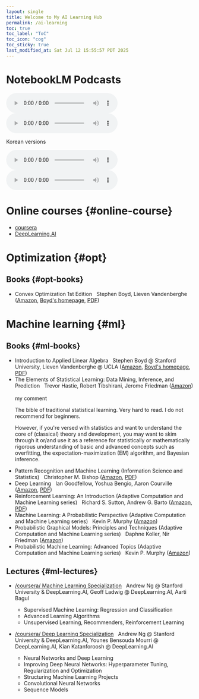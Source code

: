 ```yaml
---
layout: single
title: Welcome to My AI Learning Hub
permalink: /ai-learning
toc: true
toc_label: "ToC"
toc_icon: "cog"
toc_sticky: true
last_modified_at: Sat Jul 12 15:55:57 PDT 2025
---
```


<script>
	document.addEventListener('DOMContentLoaded', function() {
		var toggles = document.querySelectorAll('.foldable-toggle');

		toggles.forEach(function(toggle) {
			toggle.addEventListener('click', function() {
				this.classList.toggle('active');
				var content = this.nextElementSibling;
				if (content.style.display === 'block') {
					content.style.display = 'none';
				} else {
					content.style.display = 'block';
				}
			});
		});
	});
</script>

# NotebookLM Podcasts

<audio id="podcast-1" controls>
	<source type="audio/wav" src="/resource/pages/ai-learning/NotebookLM/Sunghee's AI Learning Hub-01.wav">
	Your browser does not support this shorter audio element.
</audio>

<audio id="podcast-2" controls>
	<source type="audio/wav" src="/resource/pages/ai-learning/NotebookLM/Sunghee's AI Learning Hub-02.wav">
	Your browser does not support this shorter audio element.
</audio>

Korean versions

<audio id="podcast-kor-1" controls>
	<source type="audio/wav" src="/resource/pages/ai-learning/NotebookLM/Sunghee's AI Learning Hub-kor-02.wav">
	Your browser does not support this shorter audio element.
</audio>

<audio id="podcast-kor-2" controls>
	<source type="audio/wav" src="/resource/pages/ai-learning/NotebookLM/Sunghee's AI Learning Hub-kor-01.wav">
	Your browser does not support this shorter audio element.
</audio>

# Online courses {#online-course}

- [coursera](https://www.coursera.org)
- [DeepLearning.AI](https://www.deeplearning.ai/courses)

# Optimization {#opt}

## Books {#opt-books}

- Convex Optimization 1st Edition
	&nbsp;
	Stephen Boyd, Lieven Vandenberghe
	(<a href="https://www.amazon.com/Convex-Optimization-Corrections-2008-Stephen/dp/0521833787/">Amazon</a>,
	<a href="https://stanford.edu/~boyd/cvxbook/">Boyd's homepage</a>,
	<a href="/resource/books/opt/Convex Optimization - Stephen Boyd and Lieven Vandenberghe.pdf">PDF</a>)

# Machine learning {#ml}

## Books {#ml-books}

- Introduction to Applied Linear Algebra
	&nbsp;
	Stephen Boyd @ Stanford University,
	Lieven Vandenberghe @ UCLA
	(<a href="https://www.amazon.com/Introduction-Applied-Linear-Algebra-Matrices/dp/1316518965/">Amazon</a>,
	<a href="https://stanford.edu/~boyd/vmls/">Boyd's homepage</a>,
	<a href="/resource/books/AI/Introduction to Applied Linear Algebra - Stephen Boyd and Lieven Vandenberghe.pdf">PDF</a>)
- The Elements of Statistical Learning: Data Mining, Inference, and Prediction
	&nbsp;
	Trevor Hastie, Robert Tibshirani, Jerome Friedman
	(<a href="https://www.amazon.com/Elements-Statistical-Learning-Prediction-Statistics/dp/0387848576/">Amazon</a>)
	&nbsp;
	<div class="foldable-toggle">my comment</div>
	<div class="foldable-content">
	<p>
		The bible of traditional statistical learning.
		Very hard to read.
		I do not recommend for beginners.
	</p>
	<p>
		However,
		if you're versed with statistics
		and want to understand the core of (classical) theory and development,
		you may want to skim through it
		or/and use it as a reference
		for statistically or mathematically rigorous understanding of basic and advanced
		concepts such as overfitting, the expectation-maximization (EM) algorithm,
		and Bayesian inference.
	</p>
	</div>
- Pattern Recognition and Machine Learning (Information Science and Statistics)
	&nbsp;
	Christopher M. Bishop
	(<a href="https://www.amazon.com/Pattern-Recognition-Learning-Information-Statistics/dp/0387310738/">Amazon</a>,
	<a href="/resource/books/AI/Pattern Recognition and Machine Learning - Bishop.pdf">PDF</a>)
- Deep Learning
	&nbsp;
	Ian Goodfellow, Yoshua Bengio, Aaron Courville
	(<a href="https://www.amazon.com/Deep-Learning-Adaptive-Computation-Machine/dp/0262035618/ref=sr_1_1">Amazon</a>,
	<a href="/resource/books/AI/Deep Learning - Goodfellow, Bengio, Courville.pdf">PDF</a>)
- Reinforcement Learning: An Introduction (Adaptive Computation and Machine Learning series)
	&nbsp;
	Richard S. Sutton, Andrew G. Barto
	(<a href="https://www.amazon.com/Reinforcement-Learning-Introduction-Adaptive-Computation/dp/0262039249/">Amazon</a>,
	<a href="/resource/books/AI/Reinforcement Learning - Richard S. Sutton and Andrew G. Barto.pdf">PDF</a>)
- Machine Learning: A Probabilistic Perspective (Adaptive Computation and Machine Learning series)
	&nbsp;
	Kevin P. Murphy
	(<a href="https://www.amazon.com/Machine-Learning-Probabilistic-Perspective-Computation/dp/0262018020/">Amazon</a>)
- Probabilistic Graphical Models: Principles and Techniques (Adaptive Computation and Machine Learning series)
	&nbsp;
	Daphne Koller, Nir Friedman
	(<a href="https://www.amazon.com/Probabilistic-Graphical-Models-Principles-Computation/dp/0262013193/">Amazon</a>)
- Probabilistic Machine Learning: Advanced Topics (Adaptive Computation and Machine Learning series)
	&nbsp;
	Kevin P. Murphy
	(<a href="https://www.amazon.com/Probabilistic-Machine-Learning-Advanced-Computation/dp/0262048434/">Amazon</a>)

## Lectures {#ml-lectures}

- [/coursera/ Machine Learning Specialization](https://www.coursera.org/specializations/machine-learning-introduction)
	&nbsp;
	Andrew Ng @ Stanford University &amp; DeepLearning.AI,
	Geoff Ladwig @ DeepLearning.AI,
	Aarti Bagul
	- Supervised Machine Learning: Regression and Classification
	- Advanced Learning Algorithms
	- Unsupervised Learning, Recommenders, Reinforcement Learning

- [/coursera/ Deep Learning Specialization](https://www.coursera.org/specializations/deep-learning)
	&nbsp;
	Andrew Ng @ Stanford University &amp; DeepLearning.AI,
	Younes Bensouda Mourri @ DeepLearning.AI,
	Kian Katanforoosh @ DeepLearning.AI
	- Neural Networks and Deep Learning
	- Improving Deep Neural Networks: Hyperparameter Tuning, Regularization and Optimization
	- Structuring Machine Learning Projects
	- Convolutional Neural Networks
	- Sequence Models

<script>
// Function to get URL parameters
function getUrlParameter(name) {
    const urlParams = new URLSearchParams(window.location.search);
    return urlParams.get(name);
}

// Function to auto-play audio based on URL parameter
function autoPlayAudio() {
    const audioParam = getUrlParameter('audio');
    if (audioParam) {
        const audioElement = document.getElementById(audioParam);
        if (audioElement) {
            // Scroll to the audio element
            audioElement.scrollIntoView({ behavior: 'smooth', block: 'center' });

            // Add a small delay to ensure the page has loaded
            setTimeout(() => {
                audioElement.play().catch(error => {
                    console.log('Auto-play was prevented by browser:', error);
                    // Highlight the audio element if auto-play fails
                    audioElement.style.border = '3px solid #ff6b6b';
                    audioElement.style.borderRadius = '5px';
                });
            }, 500);
			// Alternative: Simulate click on play button
			/*
			setTimeout(() => {
				audioElement.play().catch(error => {
					// If auto-play fails, show a prominent play button or notification
					const playButton = document.createElement('button');
					playButton.textContent = '▶ Click to Play Selected Audio';
					playButton.style.cssText = `
						position: fixed;
						top: 20px;
						right: 20px;
						z-index: 1000;
						background: #007cba;
						color: white;
						border: none;
						padding: 10px 20px;
						border-radius: 5px;
						cursor: pointer;
						font-size: 16px;
					`;
					playButton.onclick = () => {
						audioElement.play();
						document.body.removeChild(playButton);
					};
					document.body.appendChild(playButton);
				});
			}, 500);
			*/
        }
    }
}

// Run the function when the page loads
document.addEventListener('DOMContentLoaded', autoPlayAudio);
</script>
